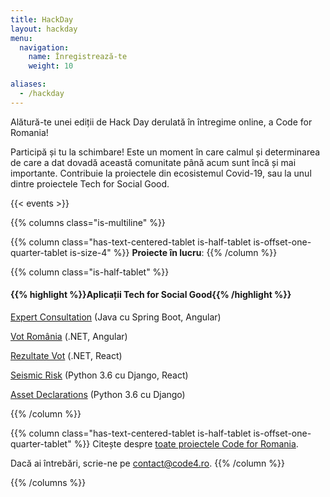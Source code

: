 ```yaml
---
title: HackDay
layout: hackday
menu:
  navigation:
    name: Înregistrează-te
    weight: 10

aliases:
  - /hackday
---
```


Alătură-te unei ediții de Hack Day derulată în întregime online, a Code for Romania!

Participă și tu la schimbare! Este un moment în care calmul și determinarea de care a dat dovadă această comunitate până acum sunt încă și mai importante. Contribuie la proiectele din ecosistemul Covid-19, sau la unul dintre proiectele Tech for Social Good. 

{{< events >}}

{{% columns class="is-multiline" %}}

{{% column class="has-text-centered-tablet is-half-tablet is-offset-one-quarter-tablet is-size-4" %}}
**Proiecte în lucru**:
{{% /column %}}

{{% column class="is-half-tablet" %}}
#### {{% highlight %}}Aplicații Tech for Social Good{{% /highlight %}}

[Expert Consultation](https://github.com/orgs/code4romania/projects/15) (Java cu Spring Boot, Angular)

[Vot România](https://github.com/orgs/code4romania/projects/25) (.NET, Angular)

[Rezultate Vot](https://github.com/orgs/code4romania/projects/18) (.NET, React)

[Seismic Risk](https://github.com/orgs/code4romania/projects/16) (Python 3.6 cu Django, React)

[Asset Declarations](https://github.com/orgs/code4romania/projects/10) (Python 3.6 cu Django)

{{% /column %}}

{{% column class="has-text-centered-tablet is-half-tablet is-offset-one-quarter-tablet" %}}
Citește despre [toate proiectele Code for Romania](https://bit.ly/2SREoGf).

Dacă ai întrebări, scrie-ne pe [contact@code4.ro](mailto:contact@code4.ro).
{{% /column %}}

{{% /columns %}}
